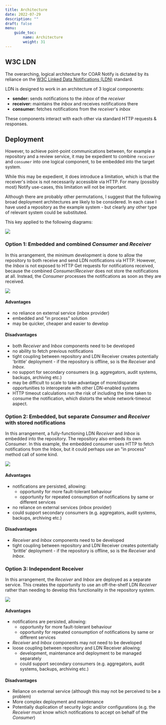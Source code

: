 ```yaml
---
title: Architecture
date: 2022-07-29
description: ""
draft: false
menu:
    guide_toc:
        name: Architecture
        weight: 31
---
```


## W3C LDN

The overarching, logical architecture for COAR Notify is dictated by its reliance on the [W3C Linked Data Notifications (LDN)](https://www.w3.org/TR/2017/REC-ldn-20170502/) standard.

LDN is designed to work in an architecture of 3 logical components:

* **sender:** sends notifications to the _inbox_ of the _receiver_
* **receiver:** maintains the _inbox_ and receives notifications there
* **consumer:** fetches notifications from the _receiver_'s _inbox_

These components interact with each other via standard HTTP requests & responses.

## Deployment
However, to achieve point-point communications between, for example a repository and a review service, it may be expedient to combine `receiver` and `consumer` into  one logical component, to be embedded into the target system.

While this may be expedient, it does introduce a limitation, which  is that the receiver's inbox is not necessarily accessible via HTTP. For many (possibly most) Notify use-cases, this limitation will not be important.

Although there are probably other permutations, I suggest that the following broad deployment architectures are likely to be considered. In each case I have used a repository as the example system - but clearly any other type of relevant system could be substituted.

This key applied to the following diagrams:

![](key.png)

### Option 1: Embedded and combined *Consumer* and *Receiver*

In this arrangement, the minimum development is done to allow the repository to both receive and send LDN notifications via HTTP. However, the *Inbox* is not exposed to HTTP Get requests for notifications received, because the combined *Consumer*/*Receiver* does not store the notifications at all. Instead, the *Consumer* processes the notifications as soon as they are received.

![](figure_1.png)

#### Advantages

* no reliance on external service (inbox provider)
* embedded and "in process" solution
* may be quicker, cheaper and easier to develop

#### Disadvantages

* both *Receiver* and *Inbox* components need to be developed
* no ability to fetch previous notifications
* tight coupling between repository and LDN Receiver creates potentially 'brittle' deployment - if the repository is offline, so is the *Receiver* and *Inbox*.
* no support for secondary consumers (e.g. aggregators, audit systems, backups, archiving etc.)
* may be difficult to scale to take advantage of more/disparate opportunities to interoperate with other LDN-enabled systems
* HTTP timeout calculations run the risk of including the time taken to consume the notification, which distorts the whole network-timeout aspect.

### Option 2: Embedded, but separate *Consumer* and *Receiver* with stored notifications

In this arrangement, a fully-functioning LDN *Receiver* and *Inbox* is embedded into the repository. The repository also embeds its own *Consumer*. In this example, the embedded consumer uses HTTP to fetch notifications from the Inbox, but it could perhaps use an "in process" method call of some kind.

![](figure_2.png)

#### Advantages

* notifications are persisted, allowing:
    * opportunity for more fault-tolerant behaviour
    * opportunity for repeated consumption of notifications by same or different services
* no reliance on external services (inbox provider)
* could support secondary consumers (e.g. aggregators, audit systems, backups, archiving etc.)

#### Disadvantages

* *Receiver* and *Inbox* components need to be developed
* tight coupling between repository and LDN Receiver creates potentially 'brittle' deployment - if the repository is offline, so is the *Receiver* and *Inbox*.

### Option 3: Independent Receiver

In this arrangement, the *Receiver* and *Inbox* are deployed as a separate service. This creates the opportunity to use an off-the-shelf LDN *Receiver* rather than needing to develop this functionality in the repository system.

![](figure_3.png)

#### Advantages

* notifications are persisted, allowing:
    * opportunity for more fault-tolerant behaviour
    * opportunity for repeated consumption of notifications by same or different services
* *Receiver* and *Inbox* components may not need to be developed
* loose coupling between repository and LDN Receiver allowing:
    * development, maintenance and deployment to be managed separately
    * could support secondary consumers (e.g. aggregators, audit systems, backups, archiving etc.)

#### Disadvantages

* Reliance on external service (although this may not be perceived to be a problem)
* More complex deployment and maintenance
* Potentially duplication of security logic and/or configurations (e.g. the *Receiver* must know which notifications to accept on behalf of the *Consumer*)
